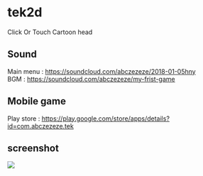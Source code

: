# tek2d
Click Or Touch Cartoon head

## Sound
Main menu : https://soundcloud.com/abczezeze/2018-01-05hny<br>
BGM : https://soundcloud.com/abczezeze/my-frist-game

## Mobile game

Play store : https://play.google.com/store/apps/details?id=com.abczezeze.tek

## screenshot

<img src="https://github.com/abczezeze/tek2d/blob/main/ss/tek.gif">
